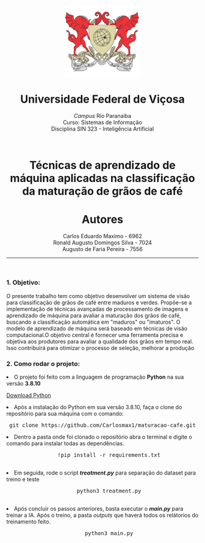 <p align=center>
<img  style="display: block; margin: 0 auto"  width=200px heigth=200px src="brasao.gif" alt="Brasão Universidade Federal de Viçosa" />
<h1 align=center>Universidade Federal de Viçosa</h1>
</p>
<p align=center><i>Campus</i> Rio Paranaíba<br> Curso: Sistemas de Informação <br> Disciplina SIN 323 - Inteligência Artificial
</p>
<br>

<h1 align=center>Técnicas de aprendizado de máquina aplicadas na classificação da maturação de grãos de café<br></h1>

<p>
<h1 align=center>Autores</h1>
<p align= center>
   Carlos Eduardo Maximo - 6962<br> Ronald Augusto Domingos Silva - 7024 <br> Augusto de Faria Pereira - 7556
</p>
</p>
<hr> <br>

<h3>1. Objetivo:</h3>
<p>O presente trabalho tem como objetivo desenvolver um sistema de visão para classificação de grãos de café entre maduros e verdes. Propõe-se a implementação de técnicas avançadas de processamento de imagens e aprendizado de máquina para avaliar a maturação dos grãos de café, buscando a classificação automática em "maduros" ou "imaturos". O modelo de aprendizado de máquina será baseado em técnicas de visão computacional.O objetivo central é fornecer uma ferramenta precisa e objetiva aos produtores para avaliar a qualidade dos grãos em tempo real. Isso contribuirá para otimizar o processo de seleção, melhorar a produção</p>

<h3>2. Como rodar o projeto: </h3>
<li>
O projeto foi feito com a linguagem de programação <strong>Python</strong> na sua versão <strong>3.8.10</strong>

<a href="https://www.python.org/downloads/release/python-3810/">Download Python</a>
</li>

<li>
  Após a instalação do Python em sua versão 3.8.10, faça o clone do repositório para sua máquina com o comando:
  <pre align=center>git clone https://github.com/Carlosmax1/maturacao-cafe.git</pre>
</li>

<li>
  Dentro a pasta onde foi clonado o repositório abra o terminal e digite o comando para instalar todas as dependências.
  <pre align=center>
    !pip install -r requirements.txt
  </pre>
</li>
<li>
Em seguida, rode o script <strong style="font-style: italic;">treatment.py</strong> para separação do dataset para treino e teste 
 <pre align=center>
    python3 treatment.py
  </pre>
</li>

<li>
  Após concluir os passos anteriores, basta executar o <strong style="font-style: italic;">main.py</strong> para treinar a IA. Após o treino, a pasta <span style="font-style:italic;">outputs</span> que haverá todos os relátorios do treinamento feito.
  <pre align=center>
    python3 main.py
  </pre>
</li>